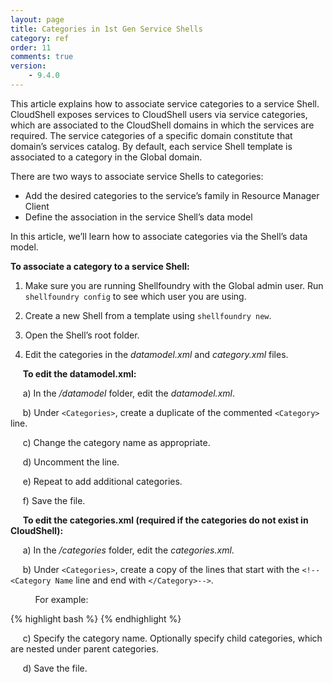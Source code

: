 ```yaml
---
layout: page
title: Categories in 1st Gen Service Shells
category: ref
order: 11
comments: true
version:
    - 9.4.0
---
```


This article explains how to associate service categories to a service Shell. CloudShell exposes services to CloudShell users via service categories, which are associated to the CloudShell domains in which the services are required. The service categories of a specific domain constitute that domain’s services catalog. By default, each service Shell template is associated to a category in the Global domain. 

There are two ways to associate service Shells to categories:

* Add the desired categories to the service’s family in Resource Manager Client
* Define the association in the service Shell’s data model

In this article, we’ll learn how to associate categories via the Shell’s data model. 

**To associate a category to a service Shell:**

1) Make sure you are running Shellfoundry with the Global admin user. Run `shellfoundry config` to see which user you are using.

2) Create a new Shell from a template using `shellfoundry new`.

3) Open the Shell’s root folder.

4) Edit the categories in the _datamodel.xml_ and _category.xml_ files.

&nbsp;&nbsp;&nbsp;&nbsp;&nbsp;**To edit the datamodel.xml:**

&nbsp;&nbsp;&nbsp;&nbsp;&nbsp;a) In the _/datamodel_ folder, edit the _datamodel.xml_. 

&nbsp;&nbsp;&nbsp;&nbsp;&nbsp;b) Under `<Categories>`, create a duplicate of the commented `<Category>` line.

&nbsp;&nbsp;&nbsp;&nbsp;&nbsp;c) Change the category name as appropriate.

&nbsp;&nbsp;&nbsp;&nbsp;&nbsp;d) Uncomment the line. 

&nbsp;&nbsp;&nbsp;&nbsp;&nbsp;e) Repeat to add additional categories. 

&nbsp;&nbsp;&nbsp;&nbsp;&nbsp;f) Save the file.
 
&nbsp;&nbsp;&nbsp;&nbsp;&nbsp;**To edit the categories.xml (required if the categories do not exist in CloudShell):**

&nbsp;&nbsp;&nbsp;&nbsp;&nbsp;a) In the _/categories_ folder, edit the _categories.xml_. 

&nbsp;&nbsp;&nbsp;&nbsp;&nbsp;b) Under `<Categories>`, create a copy of the lines that start with the `<!--<Category Name` line and end with `</Category>-->`. 

&nbsp;&nbsp;&nbsp;&nbsp;&nbsp;&nbsp;&nbsp;&nbsp;&nbsp;&nbsp;For example:

{% highlight bash %}  <!--<Category Name="{{ cookiecutter.service_category }}" Catalog="Service">
    <ChildCategories />
  </Category>-->{% endhighlight %}

&nbsp;&nbsp;&nbsp;&nbsp;&nbsp;c) Specify the category name. Optionally specify child categories, which are nested under parent categories.

&nbsp;&nbsp;&nbsp;&nbsp;&nbsp;d) Save the file.


